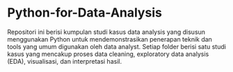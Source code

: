 # Python-for-Data-Analysis
Repositori ini berisi kumpulan studi kasus data analysis yang disusun menggunakan Python untuk mendemonstrasikan penerapan teknik dan tools yang umum digunakan oleh data analyst. Setiap folder berisi satu studi kasus yang mencakup proses data cleaning, exploratory data analysis (EDA), visualisasi, dan interpretasi hasil.
